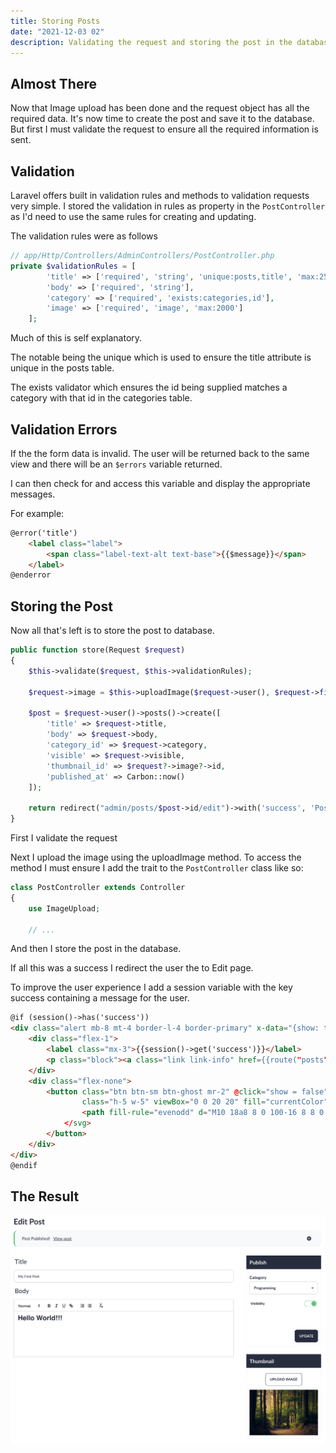 ```yaml
---
title: Storing Posts
date: "2021-12-03 02"
description: Validating the request and storing the post in the database.
---
```


## Almost There

Now that Image upload has been done and the request object has all the required data. It's now time to create the post and save it to the database. But first I must validate the request to ensure all the required information is sent.

## Validation

Laravel offers built in validation rules and methods to validation requests very simple. I stored the validation in rules as property in the `PostController` as I'd need to use the same rules for creating and updating.

The validation rules were as follows

```php
// app/Http/Controllers/AdminControllers/PostController.php
private $validationRules = [
        'title' => ['required', 'string', 'unique:posts,title', 'max:255'],
        'body' => ['required', 'string'],
        'category' => ['required', 'exists:categories,id'],
        'image' => ['required', 'image', 'max:2000']
    ];
```

Much of this is self explanatory. 

The notable being the unique which is used to ensure the title attribute is unique in the posts table.

The exists validator which ensures the id being supplied matches a category with that id in the categories table.

## Validation Errors

If the the form data is invalid. The user will be returned back to the same view and there will be an ```$errors``` variable returned.

I can then check for and access this variable and display the appropriate messages.

For example:

```html
@error('title')
    <label class="label">
        <span class="label-text-alt text-base">{{$message}}</span>
    </label>
@enderror
```

## Storing the Post

Now all that's left is to store the post to database.

```php
public function store(Request $request)
{
    $this->validate($request, $this->validationRules);

    $request->image = $this->uploadImage($request->user(), $request->file('image'));

    $post = $request->user()->posts()->create([
        'title' => $request->title,
        'body' => $request->body,
        'category_id' => $request->category,
        'visible' => $request->visible,
        'thumbnail_id' => $request?->image?->id,
        'published_at' => Carbon::now()
    ]);

    return redirect("admin/posts/$post->id/edit")->with('success', 'Post Published!');
}
```

First I validate the request

Next I upload the image using the uploadImage method. To access the method I must ensure I add the trait to the `PostController` class like so:

```php
class PostController extends Controller
{
    use ImageUpload;

    // ...
```

And then I store the post in the database.

If all this was a success I redirect the user the to Edit page.

To improve the user experience I add a session variable with the key success containing a message for the user.

```html
@if (session()->has('success'))
<div class="alert mb-8 mt-4 border-l-4 border-primary" x-data="{show: true}" x-show="show">
    <div class="flex-1">
        <label class="mx-3">{{session()->get('success')}}</label>
        <p class="block"><a class="link link-info" href={{route("posts", $post->slug)}}>View post</a></p>
    </div>
    <div class="flex-none">
        <button class="btn btn-sm btn-ghost mr-2" @click="show = false"><svg xmlns="http://www.w3.org/2000/svg"
                class="h-5 w-5" viewBox="0 0 20 20" fill="currentColor">
                <path fill-rule="evenodd" d="M10 18a8 8 0 100-16 8 8 0 000 16zM8.707 7.293a1 1 0 00-1.414 1.414L8.586 10l-1.293 1.293a1 1 0 101.414 1.414L10 11.414l1.293 1.293a1 1 0 001.414-1.414L11.414 10l1.293-1.293a1 1 0 00-1.414-1.414L10 8.586 8.707 7.293z" clip-rule="evenodd"
            </svg>
        </button>
    </div>
</div>
@endif
```


## The Result

![Edit page confirming post has been published](../../src/images/ui/post-published.png)
